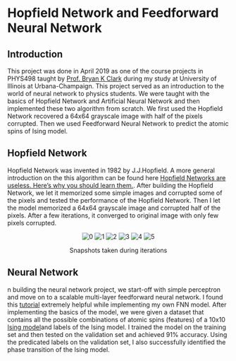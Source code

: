 # Hopfield Network and Feedforward Neural Network
## Introduction
This project was done in  April 2019 as one of the course projects in PHYS498 taught by [Prof. Bryan K Clark](https://physics.illinois.edu/people/directory/profile/bkclark) during my study at University of Illinois at Urbana-Champaign. This project served as an introduction to the world of neural network to physics students. We were taught with the basics of Hopfield Network and Artificial Neural Network and then implemented these two algorithm from scratch. We first used the Hopfield Network recovered a 64x64 grayscale image with half of the pixels corrupted. Then we used Feedforward Neural Network to predict the atomic spins of Ising model.
## Hopfield Network
Hopfield Network was invented in 1982 by J.J.Hopfield. A more general introduction on the this algorithm can be found here [Hopfield Networks are useless. Here’s why you should learn them.](https://towardsdatascience.com/hopfield-networks-are-useless-heres-why-you-should-learn-them-f0930ebeadcd). 
After building the Hopfield Network, we let it memorized some simple images and corrupted some of the pixels and tested the performance of the Hopfield Network. 
Then I let the model memorized a 64x64 grayscale image and corrupted half of the pixels. After a few iterations, it converged to original image with only few pixels corrupted.
<p align = "center">
  <img src = "https://github.com/jinyk44/Neural-Networks/blob/master/thumbnail_train/imgs/0.jpg" alt = "0">
  <img src = "https://github.com/jinyk44/Neural-Networks/blob/master/thumbnail_train/imgs/1.jpg" alt = "1">
  <img src = "https://github.com/jinyk44/Neural-Networks/blob/master/thumbnail_train/imgs/2.jpg" alt = "2">
  <img src = "https://github.com/jinyk44/Neural-Networks/blob/master/thumbnail_train/imgs/3.jpg" alt = "3">
  <img src = "https://github.com/jinyk44/Neural-Networks/blob/master/thumbnail_train/imgs/4.jpg" alt = "4">
  <img src = "https://github.com/jinyk44/Neural-Networks/blob/master/thumbnail_train/imgs/5.jpg" alt = "5">
</p>
<p align = "center">
  Snapshots taken during iterations
</p>

## Neural Network
n building the neural network project, we start-off with simple perceptron and move on to a scalable multi-layer feedforward neural network. I found this [tutorial](https://nndl.github.io/) extremely helpful while implementing my own FNN model. 
After implementing the basics of the model, we were given a dataset that contains all the possible combinations of atomic spins (features) of a 10x10 [Ising model](https://en.wikipedia.org/wiki/Ising_model)and labels of the Ising model. I trained the model on the training set and then tested on the validation set and achieved 91% accuracy. Using the predicated labels on the validation set, I also successfully identified the phase transition of the Ising model.
